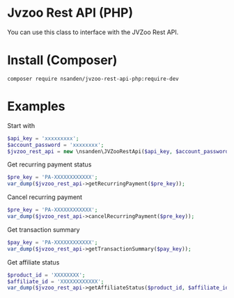 # Jvzoo Rest API (PHP)

You can use this class to interface with the JVZoo Rest API.

# Install (Composer)

```composer require nsanden/jvzoo-rest-api-php:require-dev```

# Examples

Start with
```php
$api_key = 'xxxxxxxxx';
$account_password = 'xxxxxxxx';
$jvzoo_rest_api = new \nsanden\JVZooRestApi($api_key, $account_password);
```
Get recurring payment status
```php
$pre_key = 'PA-XXXXXXXXXXXX';
var_dump($jvzoo_rest_api->getRecurringPayment($pre_key));
```
Cancel recurring payment
```php
$pre_key = 'PA-XXXXXXXXXXXX';
var_dump($jvzoo_rest_api->cancelRecurringPayment($pre_key));
```
Get transaction summary
```php
$pay_key = 'PA-XXXXXXXXXXXX';
var_dump($jvzoo_rest_api->getTransactionSummary($pay_key));
```
Get affiliate status
```php
$product_id = 'XXXXXXXX';
$affiliate_id = 'XXXXXXXXXXXX';
var_dump($jvzoo_rest_api->getAffiliateStatus($product_id, $affiliate_id));
```
